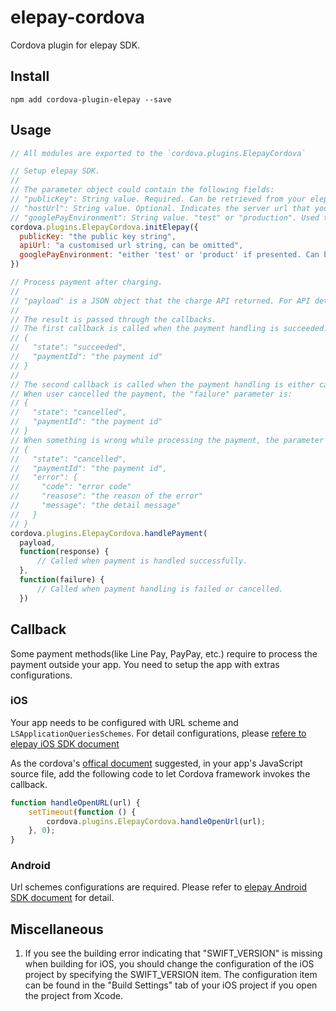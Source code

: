 # elepay-cordova

Cordova plugin for elepay SDK.

## Install
```
npm add cordova-plugin-elepay --save
```

## Usage

```javascript
// All modules are exported to the `cordova.plugins.ElepayCordova`

// Setup elepay SDK.
//
// The parameter object could contain the following fields:
// "publicKey": String value. Required. Can be retrieved from your elepay account's dashboard page.
// "hostUrl": String value. Optional. Indicates the server url that you want to customised. Omitted to use elepay's server.
// "googlePayEnvironment": String value. "test" or "production". Used to setup Google Pay, can be omitted if Google Pay is not used.
cordova.plugins.ElepayCordova.initElepay({
  publicKey: "the public key string",
  apiUrl: "a customised url string, can be omitted",
  googlePayEnvironment: "either 'test' or 'product' if presented. Can be omitted if Google Pay is not used"
})

// Process payment after charging.
//
// "payload" is a JSON object that the charge API returned. For API details, please refer to https://developer.elepay.io/reference
//
// The result is passed through the callbacks.
// The first callback is called when the payment handling is succeeded. The "response" parameter is a JSON object in a structure of:
// {
//   "state": "succeeded",
//   "paymentId": "the payment id"
// }
//
// The second callback is called when the payment handling is either cancelled or failed.
// When user cancelled the payment, the "failure" parameter is:
// {
//   "state": "cancelled",
//   "paymentId": "the payment id"
// }
// When something is wrong while processing the payment, the parameter is in a structure of:
// {
//   "state": "cancelled",
//   "paymentId": "the payment id",
//   "error": {
//     "code": "error code"
//     "reasose": "the reason of the error"
//     "message": "the detail message"
//   }
// }
cordova.plugins.ElepayCordova.handlePayment(
  payload,
  function(response) {
      // Called when payment is handled successfully.
  },
  function(failure) {
      // Called when payment handling is failed or cancelled.
  })
```

## Callback

Some payment methods(like Line Pay, PayPay, etc.) require to process the payment outside your app. You need to setup the app with extras configurations.

### iOS

Your app needs to be configured with URL scheme and `LSApplicationQueriesSchemes`.
For detail configurations, please [refere to elepay iOS SDK document](https://developer.elepay.io/docs/ios-sdk)

As the cordova's [offical document](https://github.com/apache/cordova-ios/blob/master/guides/Cordova%20Custom%20URL%20Scheme%20Handling.md) suggested, in your app's JavaScript source file, add the following code to let Cordova framework invokes the callback.
```JavaScript
function handleOpenURL(url) {
    setTimeout(function () {
        cordova.plugins.ElepayCordova.handleOpenUrl(url);
    }, 0);
}
```

### Android

Url schemes configurations are required. Please refer to [elepay Android SDK document](https://developer.elepay.io/docs/android-sdk) for detail.

## Miscellaneous

1. If you see the building error indicating that "SWIFT_VERSION" is missing when building for iOS, you should change the configuration of the iOS project by specifying the SWIFT_VERSION item. The configuration item can be found in the "Build Settings" tab of your iOS project if you open the project from Xcode.